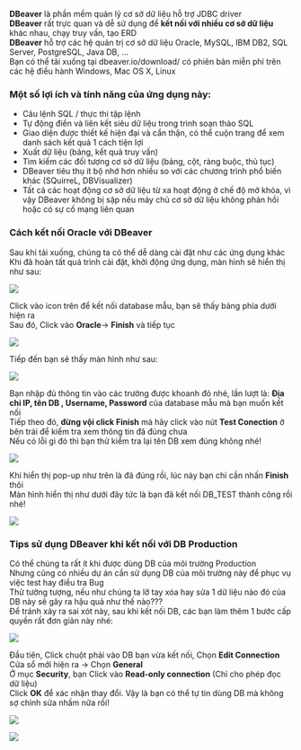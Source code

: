 **DBeaver** là phần mềm quản lý cơ sở dữ liệu hỗ trợ JDBC driver 
<br/>**DBeaver** rất trực quan và dễ sử dụng để **kết nối với nhiều cơ sở dữ liệu** khác nhau, chạy truy vấn, tạo ERD
<br/>**DBeaver** hỗ trợ các hệ quản trị cơ sở dữ liệu Oracle, MySQL, IBM DB2, SQL Server, PostgreSQL, Java DB, …
<br/>Bạn có thể tải xuống tại dbeaver.io/download/ có phiên bản miễn phí trên các hệ điều hành Windows, Mac OS X, Linux

### Một số lợi ích và tính năng của ứng dụng này:

* Câu lệnh SQL / thực thi tập lệnh
* Tự động điền và liên kết siêu dữ liệu trong trình soạn thảo SQL
* Giao diện được thiết kế hiện đại và cẩn thận, có thể cuộn trang để xem danh sách kết quả 1 cách tiện lợi
* Xuất dữ liệu (bảng, kết quả truy vấn)
* Tìm kiếm các đối tượng cơ sở dữ liệu (bảng, cột, ràng buộc, thủ tục)
* DBeaver tiêu thụ ít bộ nhớ hơn nhiều so với các chương trình phổ biến khác (SQuirreL, DBVisualizer)
* Tất cả các hoạt động cơ sở dữ liệu từ xa hoạt động ở chế độ mở khóa, vì vậy DBeaver không bị sập nếu máy chủ cơ sở dữ liệu không phản hồi hoặc có sự cố mạng liên quan

### Cách kết nối Oracle với DBeaver

Sau khi tải xuống, chúng ta có thể dễ dàng cài đặt như các ứng dụng khác
<br/>Khi đã hoàn tất quá trình cài đặt, khởi động ứng dụng, màn hình sẽ hiển thị như sau:

![](https://images.viblo.asia/06e6dabd-d439-43b4-9e2d-0a8040cbf187.png)

Click vào icon trên để kết nối database mẫu, bạn sẽ thấy bảng phía dưới hiện ra
<br/> Sau đó, Click vào **Oracle**-> **Finish** và tiếp tục 

![](https://images.viblo.asia/f5294494-b663-4db9-b39d-94afd21c3410.png)

Tiếp đến bạn sẽ thấy màn hình như sau:

![](https://images.viblo.asia/1abfdd21-fe5e-4661-995f-e57b761970d1.png)

Bạn nhập đủ thông tin vào các trường được khoanh đỏ nhé, lần lượt là: **Địa chỉ IP, tên DB , Username, Password** của database mẫu mà bạn muốn kết nối
<br/> Tiếp theo đó, **đừng vội click Finish** mà hãy click vào nút **Test Conection** ở bên trái để kiểm tra xem thông tin đã đúng chưa
<br/> Nếu có lỗi gì đó thì bạn thử kiểm tra lại tên DB xem đúng không nhé!

![](https://images.viblo.asia/067df1a5-80d0-4901-9398-4ecf7863980a.png)

Khi hiển thị pop-up như trên là đã đúng rồi, lúc này bạn chỉ cần nhấn **Finish** thôi
<br/> Màn hình hiển thị như dưới đây tức là bạn đã kết nối DB_TEST thành công rồi nhé!

![](https://images.viblo.asia/a871b580-a402-408f-9948-ed0917f7c7f2.png)


### Tips sử dụng DBeaver khi kết nối với DB Production

Có thể chúng ta rất ít khi được dùng DB của môi trường Production 
<br/>Nhưng cũng có nhiều dự án cần sử dụng DB của môi trường này để phục vụ việc test hay điều tra Bug
<br/>Thử tưởng tượng, nếu như chúng ta lỡ tay xóa hay sửa 1 dữ liệu nào đó của DB này sẽ gây ra hậu quả như thế nào???
<br/>Để tránh xảy ra sai xót này, sau khi kết nối DB, các bạn làm thêm 1 bước cấp quyền rất đơn giản này nhé:

![](https://images.viblo.asia/3cb91e19-a597-4001-a693-22723288621f.png)


Đầu tiên, Click chuột phải vào DB bạn vừa kết nối, Chọn **Edit Connection**
<br/>Cửa sổ mới hiện ra -> Chọn **General**
<br/>Ở mục **Security**, bạn Click vào **Read-only connection** (Chỉ cho phép đọc dữ liệu)
<br/>Click **OK** để xác nhận thay đổi. Vậy là bạn có thể tự tin dùng DB mà không sợ chỉnh sửa nhầm nữa rồi!

![](https://images.viblo.asia/cd49ac37-3823-43e7-8eb9-0d6b66253ab4.png)

![](https://images.viblo.asia/f6e1e00d-21af-487f-9f73-4f2723963c6b.png)